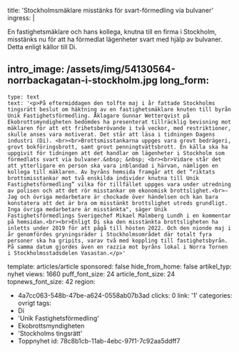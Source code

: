 title: 'Stockholmsmäklare misstänks för svart-förmedling via bulvaner'
ingress: |
  <p>En fastighetsmäklare och hans kollega, knutna till en firma i Stockholm, misstänks nu för att ha förmedlat lägenheter svart med hjälp av bulvaner. Detta enligt källor till Di.
  </p>
  
intro_image: /assets/img/54130564-norrbackagatan-i-stockholm.jpg
long_form:
  -
    type: text
    text: '<p>På eftermiddagen den tolfte maj i år fattade Stockholms tingsrätt beslut om häktning av en fastighetsmäklare knuten till byrån Unik Fastighetsförmedling. Åklagare Gunnar Wetterqvist på Ekobrottsmyndigheten bedömdes ha presenterat tillräcklig bevisning mot mäklaren för att ett frihetsberövande i två veckor, med restriktioner, skulle anses vara motiverat. Det står att läsa i tidningen Dagens industri (Di). <br><br>Brottsmisstankarna uppges vara grovt bedrägeri, grovt bokföringsbrott, samt grovt penningtvättsbrott. En källa ska ha uppgivit för tidningen att det handlar om lägenheter i Stockholm som förmedlats svart via bulvaner.&nbsp; &nbsp; <br><br>Vidare står det att ytterligare en person ska vara inblandad i härvan, nämligen en kollega till mäklaren. Av byråns hemsida framgår att det “riktats brottsmisstankar mot två enskilda individer knutna till Unik Fastighetsförmedling” vilka för tillfället uppges vara under utredning av polisen och att det rör misstankar om ekonomisk brottslighet.<br>– Jag och övriga medarbetare är chockade över händelsen och kan bara konstatera att det är bra om misstänkt brottslighet utreds grundligt. Inga övriga medarbetare är misstänkta", säger Unik Fastighetsförmedlings Sverigechef Mikael Malmberg Lundh i en kommentar på hemsidan.<br><br>Enligt Di ska den misstänkta brottsligheten ha inletts under 2019 för att pågå till hösten 2022. Och den nionde maj i år genomfördes gryningsräder i Stockholmsområdet där totalt fyra personer ska ha gripits, varav två med koppling till fastighetsbyrån. På samma datum gjordes även en razzia mot byråns lokal i Norra Tornen i Stockholmsstadsdelen Vasastan.</p>'
template: articles/article
sponsored: false
hide_from_home: false
artikel_typ: nyhet
views: 1660
puff_font_size: 24
article_font_size: 24
topnews_font_size: 42
region:
  - 4a7cc063-548b-47be-a624-0558ab07b3ad
clicks: 0
link: '1'
categories: ovrigt
tags:
  - Di
  - 'Unik Fastighetsförmedling'
  - Ekobrottsmyndigheten
  - 'Stockholms tingsrätt'
  - Toppnyhet
id: 78c8b1cb-11ab-4ebc-97f1-7c92aa5ddff7
